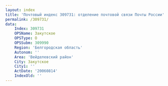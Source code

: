 ```yaml
---
layout: index
title: 'Почтовый индекс 309731: отделение почтовой связи Почты России'
permalink: /309731/
data:
    Index: 309731
    OPSName: Закутское
    OPSType: О
    OPSSubm: 309990
    Region: 'Белгородская область'
    Autonom: ''
    Area: 'Вейделевский район'
    City: Закутское
    City1: ''
    ActDate: '20060814'
    IndexOld: ''
---
```

